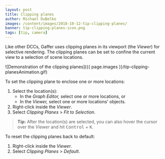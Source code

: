 ```yaml
---
layout: post
title: Clipping planes
author: Michael DuBelko
images: /content/images/2018-10-12-tip-clipping-planes/
banner: tip-clipping-planes-icon.png
tags: [tip, camera]
---
```


Like other DCCs, Gaffer uses clipping planes in its viewport (the _Viewer_) for selective rendering. The clipping planes can be set to confine the current view to a selection of scene locations.

![Demonstration of the clipping planes]({{ page.images }}/tip-clipping-planesAnimation.gif)

To set the clipping plane to enclose one or more locations:

1. Select the location(s):
    - In the _Graph Editor,_ select one or more locations, or
    - In the _Viewer,_ select one or more locations' objects.
2. Right-click inside the _Viewer_.
3. Select _Clipping Planes_ > _Fit to Selection_.

> **Tip:** After the location(s) are selected, you can also hover the cursor over the _Viewer_ and hit <kbd>Control</kbd> + <kbd>K</kbd>.

To reset the clipping planes back to default:

1. Right-click inside the _Viewer_.
2. Select _Clipping Planes_ > _Default_.
